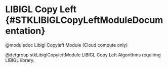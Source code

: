 LIBIGL Copy Left                      {#STKLIBIGLCopyLeftModuleDocumentation}
===============================

@moduledoc Libigl Copyleft Module (Cloud compute only)

@defgroup stkLibiglCopyleftModule LIBIGL Copy Left
Algorithms requiring LIBIGL library.
